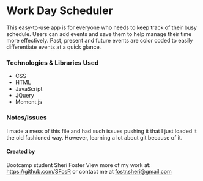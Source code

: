 # Work Day Scheduler

This easy-to-use app is for everyone who needs to keep track of their busy schedule. Users can add events and save them to help manage their time more effectively. Past, present and future events are color coded to easily differentiate events at a quick glance.

### Technologies & Libraries Used

* CSS
* HTML
* JavaScript
* JQuery
* Moment.js

### Notes/Issues

I made a mess of this file and had such issues pushing it that I just loaded it the old fashioned way. However, learning a lot about git because of it. 

#### Created by

Bootcamp student Sheri Foster View more of my work at: https://github.com/SFosR or contact me at fostr.sheri@gmail.com
